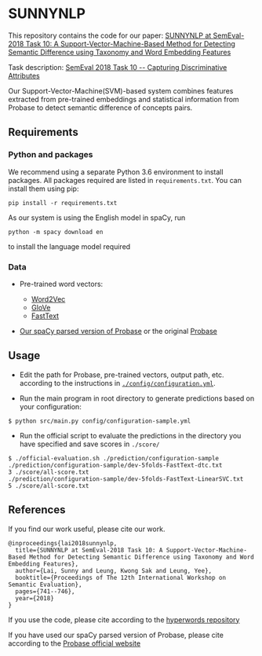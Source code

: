 # SUNNYNLP

This repository contains the code for our paper:
[SUNNYNLP at SemEval-2018 Task 10: A Support-Vector-Machine-Based Method for Detecting Semantic Difference using Taxonomy and Word Embedding Features](http://aclweb.org/anthology/S18-1118)

Task description: [SemEval 2018 Task 10 -- Capturing Discriminative Attributes](https://competitions.codalab.org/competitions/17326)

Our Support-Vector-Machine(SVM)-based system combines features extracted from pre-trained embeddings and statistical information from Probase to detect semantic difference of concepts pairs.

## Requirements
### Python and packages
We recommend using a separate Python 3.6 environment to install packages. All packages required are listed in `requirements.txt`. You can install them using pip:
```
pip install -r requirements.txt
```
As our system is using the English model in spaCy, run
```
python -m spacy download en
```
to install the language model required

### Data
- Pre-trained word vectors:
  - [Word2Vec](https://code.google.com/archive/p/word2vec/)
  - [GloVe](https://nlp.stanford.edu/projects/glove/)
  - [FastText](https://github.com/facebookresearch/fastText/blob/master/pretrained-vectors.md)

- [Our spaCy parsed version of Probase](https://github.com/Yermouth/spacy-probase) or the original [Probase](https://www.microsoft.com/en-us/research/project/probase/)


## Usage
- Edit the path for Probase, pre-trained vectors, output path, etc. according to the instructions in [`./config/configuration.yml`](config/configuration.yml).

- Run the main program in root directory to generate predictions based on your configuration:
```
$ python src/main.py config/configuration-sample.yml
```

- Run the official script to evaluate the predictions in the directory you have specified and save scores in `./score/`
```
$ ./official-evaluation.sh ./prediction/configuration-sample
./prediction/configuration-sample/dev-5folds-FastText-dtc.txt
3 ./score/all-score.txt
./prediction/configuration-sample/dev-5folds-FastText-LinearSVC.txt
5 ./score/all-score.txt
```

## References
If you find our work useful, please cite our work.

```
@inproceedings{lai2018sunnynlp,
  title={SUNNYNLP at SemEval-2018 Task 10: A Support-Vector-Machine-Based Method for Detecting Semantic Difference using Taxonomy and Word Embedding Features},
  author={Lai, Sunny and Leung, Kwong Sak and Leung, Yee},
  booktitle={Proceedings of The 12th International Workshop on Semantic Evaluation},
  pages={741--746},
  year={2018}
}
```

If you use the code, please cite according to the [hyperwords repository](https://bitbucket.org/omerlevy/hyperwords)

If you have used our spaCy parsed version of Probase, please cite according to the [Probase official website](https://www.microsoft.com/en-us/research/project/probase/)

